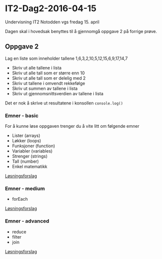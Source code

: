 # IT2-Dag2-2016-04-15
Undervisning IT2 Notodden vgs fredag 15. april

Dagen skal i hovedsak benyttes til å gjennomgå oppgave 2 på forrige prøve.


## Oppgave 2
Lag en liste som inneholder tallene 1,6,3,2,10,5,12,15,6,9,17,14,7
- Skriv ut alle tallene i lista
- Skriv ut alle tall som er større enn 10
- Skriv ut alle tall som er delelig med 2
- Skriv ut tallene i omvendt rekkefølge
- Skriv ut summen av tallene i lista
- Skriv ut gjennomsnittsverdien av tallene i lista

Det er nok å skrive ut resultatene i konsollen ```console.log()```

### Emner - basic
For å kunne løse oppgaven trenger du å vite litt om følgende emner
- Lister (arrays)
- Løkker (loops)
- Funksjoner (function)
- Variabler (variables)
- Strenger (strings)
- Tall (number)
- Enkel matematikk

[Løsningsforslag](besvarelse/basic.js)

### Emner - medium
- forEach

[Løsningsforslag](besvarelse/medium.js)

### Emner - advanced
- reduce
- filter
- join

[Løsningsforslag](besvarelse/advanced.js)